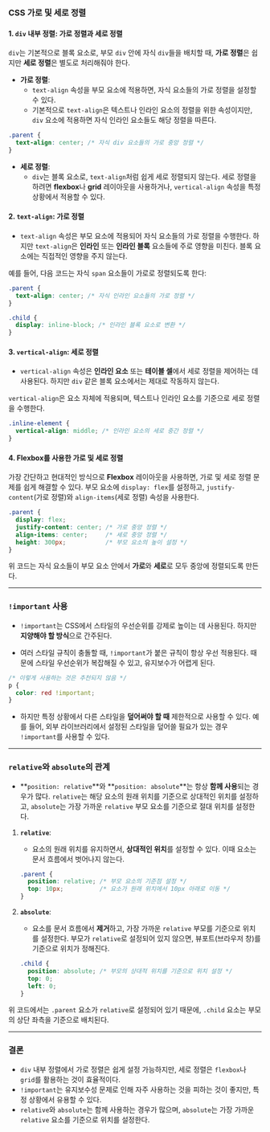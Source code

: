 ### CSS 가로 및 세로 정렬

#### 1. `div` 내부 정렬: 가로 정렬과 세로 정렬

`div`는 기본적으로 블록 요소로, 부모 `div` 안에 자식 `div`들을 배치할 때, **가로 정렬**은 쉽지만 **세로 정렬**은 별도로 처리해줘야 한다.

- **가로 정렬**: 
  - `text-align` 속성을 부모 요소에 적용하면, 자식 요소들의 가로 정렬을 설정할 수 있다. 
  - 기본적으로 `text-align`은 텍스트나 인라인 요소의 정렬을 위한 속성이지만, `div` 요소에 적용하면 자식 인라인 요소들도 해당 정렬을 따른다.

```css
.parent {
  text-align: center; /* 자식 div 요소들의 가로 중앙 정렬 */
}
```

- **세로 정렬**:
  - `div`는 블록 요소로, `text-align`처럼 쉽게 세로 정렬되지 않는다. 세로 정렬을 하려면 **flexbox**나 **grid** 레이아웃을 사용하거나, `vertical-align` 속성을 특정 상황에서 적용할 수 있다.

#### 2. `text-align`: 가로 정렬

- `text-align` 속성은 부모 요소에 적용되어 자식 요소들의 가로 정렬을 수행한다. 하지만 `text-align`은 **인라인** 또는 **인라인 블록** 요소들에 주로 영향을 미친다. 블록 요소에는 직접적인 영향을 주지 않는다.
  
예를 들어, 다음 코드는 자식 `span` 요소들이 가로로 정렬되도록 한다:

```css
.parent {
  text-align: center; /* 자식 인라인 요소들의 가로 정렬 */
}

.child {
  display: inline-block; /* 인라인 블록 요소로 변환 */
}
```

#### 3. `vertical-align`: 세로 정렬

- `vertical-align` 속성은 **인라인 요소** 또는 **테이블 셀**에서 세로 정렬을 제어하는 데 사용된다. 하지만 `div` 같은 블록 요소에서는 제대로 작동하지 않는다.
  
`vertical-align`은 요소 자체에 적용되며, 텍스트나 인라인 요소를 기준으로 세로 정렬을 수행한다.

```css
.inline-element {
  vertical-align: middle; /* 인라인 요소의 세로 중간 정렬 */
}
```

#### 4. Flexbox를 사용한 가로 및 세로 정렬

가장 간단하고 현대적인 방식으로 **Flexbox** 레이아웃을 사용하면, 가로 및 세로 정렬 문제를 쉽게 해결할 수 있다. 부모 요소에 `display: flex`를 설정하고, `justify-content`(가로 정렬)와 `align-items`(세로 정렬) 속성을 사용한다.

```css
.parent {
  display: flex;
  justify-content: center; /* 가로 중앙 정렬 */
  align-items: center;     /* 세로 중앙 정렬 */
  height: 300px;           /* 부모 요소의 높이 설정 */
}
```

위 코드는 자식 요소들이 부모 요소 안에서 **가로**와 **세로**로 모두 중앙에 정렬되도록 만든다.

---

### `!important` 사용

- `!important`는 CSS에서 스타일의 우선순위를 강제로 높이는 데 사용된다. 하지만 **지양해야 할 방식**으로 간주된다.
  
- 여러 스타일 규칙이 충돌할 때, `!important`가 붙은 규칙이 항상 우선 적용된다. 때문에 스타일 우선순위가 복잡해질 수 있고, 유지보수가 어렵게 된다.

```css
/* 이렇게 사용하는 것은 추천되지 않음 */
p {
  color: red !important;
}
```

- 하지만 특정 상황에서 다른 스타일을 **덮어써야 할 때** 제한적으로 사용할 수 있다. 예를 들어, 외부 라이브러리에서 설정된 스타일을 덮어쓸 필요가 있는 경우 `!important`를 사용할 수 있다.

---

### `relative`와 `absolute`의 관계

- **`position: relative`**와 **`position: absolute`**는 항상 **함께 사용**되는 경우가 많다. `relative`는 해당 요소의 원래 위치를 기준으로 상대적인 위치를 설정하고, `absolute`는 가장 가까운 `relative` 부모 요소를 기준으로 절대 위치를 설정한다.

1. **`relative`**:
   - 요소의 원래 위치를 유지하면서, **상대적인 위치**를 설정할 수 있다. 이때 요소는 문서 흐름에서 벗어나지 않는다.
   
   ```css
   .parent {
     position: relative; /* 부모 요소의 기준점 설정 */
     top: 10px;          /* 요소가 원래 위치에서 10px 아래로 이동 */
   }
   ```

2. **`absolute`**:
   - 요소를 문서 흐름에서 **제거**하고, 가장 가까운 `relative` 부모를 기준으로 위치를 설정한다. 부모가 `relative`로 설정되어 있지 않으면, 뷰포트(브라우저 창)를 기준으로 위치가 정해진다.

   ```css
   .child {
     position: absolute; /* 부모의 상대적 위치를 기준으로 위치 설정 */
     top: 0;
     left: 0;
   }
   ```

위 코드에서는 `.parent` 요소가 `relative`로 설정되어 있기 때문에, `.child` 요소는 부모의 상단 좌측을 기준으로 배치된다.

---

### 결론

- `div` 내부 정렬에서 가로 정렬은 쉽게 설정 가능하지만, 세로 정렬은 `flexbox`나 `grid`를 활용하는 것이 효율적이다.
- `!important`는 유지보수성 문제로 인해 자주 사용하는 것을 피하는 것이 좋지만, 특정 상황에서 유용할 수 있다.
- `relative`와 `absolute`는 함께 사용하는 경우가 많으며, `absolute`는 가장 가까운 `relative` 요소를 기준으로 위치를 설정한다.
